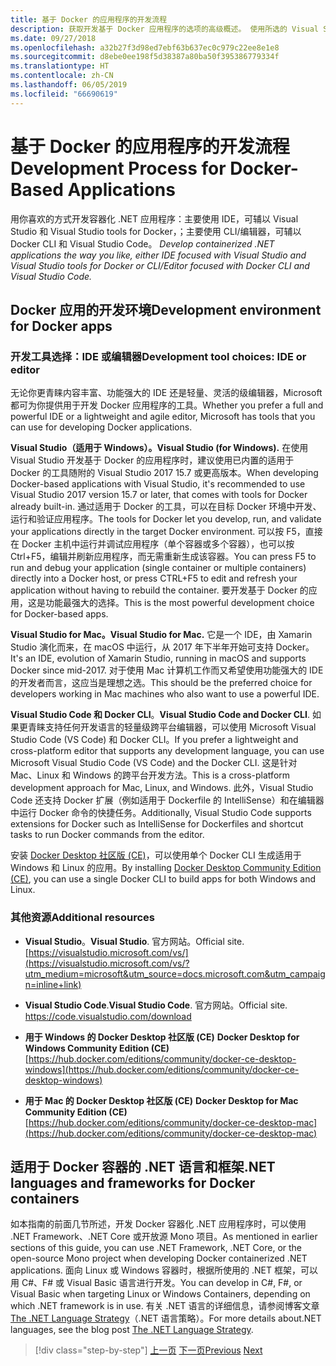 ```yaml
---
title: 基于 Docker 的应用程序的开发流程
description: 获取开发基于 Docker 应用程序的选项的高级概述。 使用所选的 Visual Studio for Windows、Visual Studio for Mac 或 Visual Studio Code 获得多平台支持（Windows、Mac 和 Linux）。
ms.date: 09/27/2018
ms.openlocfilehash: a32b27f3d98ed7ebf63b637ec0c979c22ee8e1e8
ms.sourcegitcommit: d8ebe0ee198f5d38387a80ba50f395386779334f
ms.translationtype: HT
ms.contentlocale: zh-CN
ms.lasthandoff: 06/05/2019
ms.locfileid: "66690619"
---
```

# <a name="development-process-for-docker-based-applications"></a><span data-ttu-id="b5ead-104">基于 Docker 的应用程序的开发流程</span><span class="sxs-lookup"><span data-stu-id="b5ead-104">Development Process for Docker-Based Applications</span></span>

<span data-ttu-id="b5ead-105">用你喜欢的方式开发容器化 .NET 应用程序：主要使用 IDE，可辅以 Visual Studio 和 Visual Studio tools for Docker，；主要使用 CLI/编辑器，可辅以 Docker CLI 和 Visual Studio Code。 </span><span class="sxs-lookup"><span data-stu-id="b5ead-105">*Develop containerized .NET applications the way you like, either IDE focused with Visual Studio and Visual Studio tools for Docker or CLI/Editor focused with Docker CLI and Visual Studio Code.*</span></span>

## <a name="development-environment-for-docker-apps"></a><span data-ttu-id="b5ead-106">Docker 应用的开发环境</span><span class="sxs-lookup"><span data-stu-id="b5ead-106">Development environment for Docker apps</span></span>

### <a name="development-tool-choices-ide-or-editor"></a><span data-ttu-id="b5ead-107">开发工具选择：IDE 或编辑器</span><span class="sxs-lookup"><span data-stu-id="b5ead-107">Development tool choices: IDE or editor</span></span>

<span data-ttu-id="b5ead-108">无论你更青睐内容丰富、功能强大的 IDE 还是轻量、灵活的级编辑器，Microsoft 都可为你提供用于开发 Docker 应用程序的工具。</span><span class="sxs-lookup"><span data-stu-id="b5ead-108">Whether you prefer a full and powerful IDE or a lightweight and agile editor, Microsoft has tools that you can use for developing Docker applications.</span></span>

<span data-ttu-id="b5ead-109">**Visual Studio（适用于 Windows）。**</span><span class="sxs-lookup"><span data-stu-id="b5ead-109">**Visual Studio (for Windows).**</span></span> <span data-ttu-id="b5ead-110">在使用 Visual Studio 开发基于 Docker 的应用程序时，建议使用已内置的适用于 Docker 的工具随附的 Visual Studio 2017 15.7 或更高版本。</span><span class="sxs-lookup"><span data-stu-id="b5ead-110">When developing Docker-based applications with Visual Studio, it's recommended to use Visual Studio 2017 version 15.7 or later, that comes with tools for Docker already built-in.</span></span> <span data-ttu-id="b5ead-111">通过适用于 Docker 的工具，可以在目标 Docker 环境中开发、运行和验证应用程序。</span><span class="sxs-lookup"><span data-stu-id="b5ead-111">The tools for Docker let you develop, run, and validate your applications directly in the target Docker environment.</span></span> <span data-ttu-id="b5ead-112">可以按 F5，直接在 Docker 主机中运行并调试应用程序（单个容器或多个容器），也可以按 Ctrl+F5，编辑并刷新应用程序，而无需重新生成该容器。</span><span class="sxs-lookup"><span data-stu-id="b5ead-112">You can press F5 to run and debug your application (single container or multiple containers) directly into a Docker host, or press CTRL+F5 to edit and refresh your application without having to rebuild the container.</span></span> <span data-ttu-id="b5ead-113">要开发基于 Docker 的应用，这是功能最强大的选择。</span><span class="sxs-lookup"><span data-stu-id="b5ead-113">This is the most powerful development choice for Docker-based apps.</span></span>

<span data-ttu-id="b5ead-114">**Visual Studio for Mac。**</span><span class="sxs-lookup"><span data-stu-id="b5ead-114">**Visual Studio for Mac.**</span></span> <span data-ttu-id="b5ead-115">它是一个 IDE，由 Xamarin Studio 演化而来，在 macOS 中运行，从 2017 年下半年开始可支持 Docker。</span><span class="sxs-lookup"><span data-stu-id="b5ead-115">It's an IDE, evolution of Xamarin Studio, running in macOS and supports Docker since mid-2017.</span></span> <span data-ttu-id="b5ead-116">对于使用 Mac 计算机工作而又希望使用功能强大的 IDE 的开发者而言，这应当是理想之选。</span><span class="sxs-lookup"><span data-stu-id="b5ead-116">This should be the preferred choice for developers working in Mac machines who also want to use a powerful IDE.</span></span>

<span data-ttu-id="b5ead-117">**Visual Studio Code 和 Docker CLI**。</span><span class="sxs-lookup"><span data-stu-id="b5ead-117">**Visual Studio Code and Docker CLI**.</span></span> <span data-ttu-id="b5ead-118">如果更青睐支持任何开发语言的轻量级跨平台编辑器，可以使用 Microsoft Visual Studio Code (VS Code) 和 Docker CLI。</span><span class="sxs-lookup"><span data-stu-id="b5ead-118">If you prefer a lightweight and cross-platform editor that supports any development language, you can use Microsoft Visual Studio Code (VS Code) and the Docker CLI.</span></span> <span data-ttu-id="b5ead-119">这是针对 Mac、Linux 和 Windows 的跨平台开发方法。</span><span class="sxs-lookup"><span data-stu-id="b5ead-119">This is a cross-platform development approach for Mac, Linux, and Windows.</span></span> <span data-ttu-id="b5ead-120">此外，Visual Studio Code 还支持 Docker 扩展（例如适用于 Dockerfile 的 IntelliSense）和在编辑器中运行 Docker 命令的快捷任务。</span><span class="sxs-lookup"><span data-stu-id="b5ead-120">Additionally, Visual Studio Code supports extensions for Docker such as IntelliSense for Dockerfiles and shortcut tasks to run Docker commands from the editor.</span></span>

<span data-ttu-id="b5ead-121">安装 [Docker Desktop 社区版 (CE)](https://hub.docker.com/search/?type=edition&offering=community)，可以使用单个 Docker CLI 生成适用于 Windows 和 Linux 的应用。</span><span class="sxs-lookup"><span data-stu-id="b5ead-121">By installing [Docker Desktop Community Edition (CE)](https://hub.docker.com/search/?type=edition&offering=community), you can use a single Docker CLI to build apps for both Windows and Linux.</span></span>

### <a name="additional-resources"></a><span data-ttu-id="b5ead-122">其他资源</span><span class="sxs-lookup"><span data-stu-id="b5ead-122">Additional resources</span></span>

- <span data-ttu-id="b5ead-123">**Visual Studio**。</span><span class="sxs-lookup"><span data-stu-id="b5ead-123">**Visual Studio**.</span></span> <span data-ttu-id="b5ead-124">官方网站。</span><span class="sxs-lookup"><span data-stu-id="b5ead-124">Official site.</span></span> \
  [https://visualstudio.microsoft.com/vs/](https://visualstudio.microsoft.com/vs/?utm_medium=microsoft&utm_source=docs.microsoft.com&utm_campaign=inline+link)

- <span data-ttu-id="b5ead-125">**Visual Studio Code**.</span><span class="sxs-lookup"><span data-stu-id="b5ead-125">**Visual Studio Code**.</span></span> <span data-ttu-id="b5ead-126">官方网站。</span><span class="sxs-lookup"><span data-stu-id="b5ead-126">Official site.</span></span> \
  <https://code.visualstudio.com/download>

- <span data-ttu-id="b5ead-127">**用于 Windows 的 Docker Desktop 社区版 (CE)**  </span><span class="sxs-lookup"><span data-stu-id="b5ead-127">**Docker Desktop for Windows Community Edition (CE)** </span></span>\
  [https://hub.docker.com/editions/community/docker-ce-desktop-windows](https://hub.docker.com/editions/community/docker-ce-desktop-windows)
  
- <span data-ttu-id="b5ead-128">**用于 Mac 的 Docker Desktop 社区版 (CE)**  </span><span class="sxs-lookup"><span data-stu-id="b5ead-128">**Docker Desktop for Mac Community Edition (CE)** </span></span>\
  [https://hub.docker.com/editions/community/docker-ce-desktop-mac](https://hub.docker.com/editions/community/docker-ce-desktop-mac)

## <a name="net-languages-and-frameworks-for-docker-containers"></a><span data-ttu-id="b5ead-129">适用于 Docker 容器的 .NET 语言和框架</span><span class="sxs-lookup"><span data-stu-id="b5ead-129">.NET languages and frameworks for Docker containers</span></span>

<span data-ttu-id="b5ead-130">如本指南的前面几节所述，开发 Docker 容器化 .NET 应用程序时，可以使用 .NET Framework、.NET Core 或开放源 Mono 项目。</span><span class="sxs-lookup"><span data-stu-id="b5ead-130">As mentioned in earlier sections of this guide, you can use .NET Framework, .NET Core, or the open-source Mono project when developing Docker containerized .NET applications.</span></span> <span data-ttu-id="b5ead-131">面向 Linux 或 Windows 容器时，根据所使用的 .NET 框架，可以用 C\#、F\# 或 Visual Basic 语言进行开发。</span><span class="sxs-lookup"><span data-stu-id="b5ead-131">You can develop in C\#, F\#, or Visual Basic when targeting Linux or Windows Containers, depending on which .NET framework is in use.</span></span> <span data-ttu-id="b5ead-132">有关 .NET 语言的详细信息，请参阅博客文章 [The .NET Language Strategy](https://devblogs.microsoft.com/dotnet/the-net-language-strategy/)（.NET 语言策略）。</span><span class="sxs-lookup"><span data-stu-id="b5ead-132">For more details about.NET languages, see the blog post [The .NET Language Strategy](https://devblogs.microsoft.com/dotnet/the-net-language-strategy/).</span></span>

>[!div class="step-by-step"]
><span data-ttu-id="b5ead-133">[上一页](../architect-microservice-container-applications/scalable-available-multi-container-microservice-applications.md)
>[下一页](docker-app-development-workflow.md)</span><span class="sxs-lookup"><span data-stu-id="b5ead-133">[Previous](../architect-microservice-container-applications/scalable-available-multi-container-microservice-applications.md)
[Next](docker-app-development-workflow.md)</span></span>
